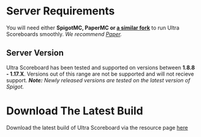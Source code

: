 # Server Requirements
You will need either **SpigotMC, PaperMC or [a similar fork](https://github.com/SpiritenHasArrived/MC/blob/main/Server_Side/server_jars.md#bukkit--a-z)** to run Ultra Scoreboards smoothly. *We recommend [Paper](https://papermc.io/downloads).*
<br>

## Server Version
Ultra Scoreboard has been tested and supported on versions between **1.8.8 - 1.17.X**. Versions out of this range are not be supported and will not recieve support.
***Note:*** *Newly released versions are tested on the latest version of Spigot.*
<br>

# Download The Latest Build
Download the latest build of Ultra Scoreboard via the resource page [here](https://www.spigotmc.org/resources/ultra-scoreboards.93726/)